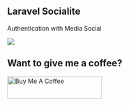 ## Laravel Socialite

Authentication with Media Social

![](https://i.imgur.com/FBcq7g1.png)

## Want to give me a coffee?

<a href="https://www.buymeacoffee.com/kevariable" target="_blank"><img src="https://cdn.buymeacoffee.com/buttons/default-red.png" alt="Buy Me A Coffee" style="height: 51px !important;width: 217px !important;" ></a>